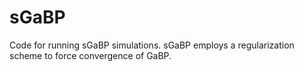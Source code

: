 # sGaBP
Code for running sGaBP simulations.
sGaBP employs a regularization scheme to force convergence of GaBP. 

